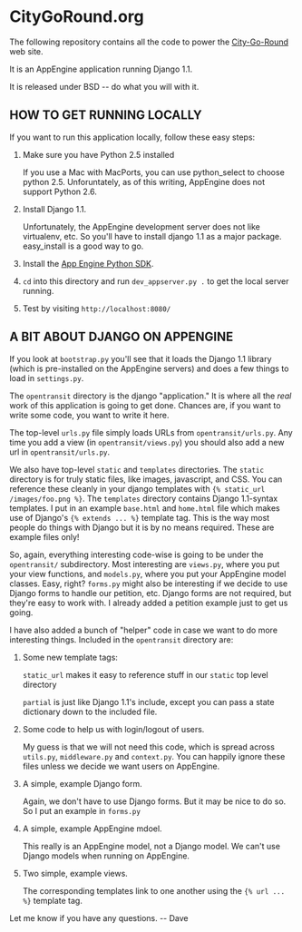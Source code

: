CityGoRound.org
===============

The following repository contains all the code to power the [City-Go-Round](http://www.citygoround.org/) web site.

It is an AppEngine application running Django 1.1.

It is released under BSD -- do what you will with it.


HOW TO GET RUNNING LOCALLY
--------------------------

If you want to run this application locally, follow these easy steps:

1. Make sure you have Python 2.5 installed

	If you use a Mac with MacPorts, you can use python_select to choose python 2.5. Unforuntately, as of this writing, AppEngine does not support Python 2.6.
   
2. Install Django 1.1. 

	Unfortunately, the AppEngine development server does not like virtualenv, etc. So you'll have to install django 1.1 as a major package. easy_install is a good way to go.

3. Install the [App Engine Python SDK](http://code.google.com/appengine/downloads.html#Google_App_Engine_SDK_for_Python).

4. `cd` into this directory and run `dev_appserver.py .` to get the local server running.

5. Test by visiting `http://localhost:8080/`




A BIT ABOUT DJANGO ON APPENGINE
-------------------------------

If you look at `bootstrap.py` you'll see that it loads the Django 1.1 library (which is pre-installed on the AppEngine servers) and does a few things to load in `settings.py`.

The `opentransit` directory is the django "application." It is where all the *real* work of this application is going to get done. Chances are, if you want to write some code, you want to write it here.

The top-level `urls.py` file simply loads URLs from `opentransit/urls.py`. Any time you add a view (in `opentransit/views.py`) you should also add a new url in `opentransit/urls.py`.

We also have top-level `static` and `templates` directories. The `static` directory is for truly static files, like images, javascript, and CSS. You can reference these cleanly in your django templates with `{% static_url /images/foo.png %}`. The `templates` directory contains Django 1.1-syntax templates. I put in an example `base.html`	and `home.html` file which makes use of Django's `{% extends ... %}` template tag. This is the way most people do things with Django but it is by no means required. These are example files only!

So, again, everything interesting code-wise is going to be under the `opentransit/` subdirectory. Most interesting are `views.py`, where you put your view functions, and `models.py`, where you put your AppEngine model classes. Easy, right? `forms.py` might also be interesting if we decide to use Django forms to handle our petition, etc. Django forms are not required, but they're easy to work with. I already added a petition example just to get us going.

I have also added a bunch of "helper" code in case we want to do more interesting things. Included in the `opentransit` directory are:

1. Some new template tags:

	`static_url` makes it easy to reference stuff in our `static` top level directory

	`partial` is just like Django 1.1's include, except you can pass a state dictionary down to the included file. 

2. Some code to help us with login/logout of users.

	My guess is that we will not need this code, which is spread across `utils.py`, `middleware.py` and `context.py`. You can happily ignore these files unless we decide we want users on AppEngine.

3. A simple, example Django form.

	Again, we don't have to use Django forms. But it may be nice to do so. So I put an example in `forms.py`

4. A simple, example AppEngine mdoel.

	This really is an AppEngine model, not a Django model. We can't use Django models when running on AppEngine.

5. Two simple, example views.

	The corresponding templates link to one another using the `{% url ... %}` template tag.

Let me know if you have any questions. -- Dave



